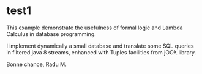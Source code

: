 # test1

 This example demonstrate the usefulness of formal logic and Lambda Calculus in database programming. 
 
 I implement dynamically a small database and translate some SQL queries in filtered java 8 streams, enhanced with Tuples facilities from jOOλ library.
 
 Bonne chance,
 Radu M.
 
 
 
